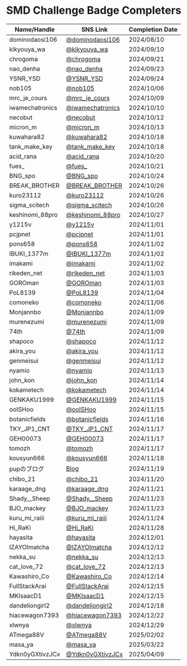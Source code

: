 # SMD Challenge Badge Completers

| Name/Handle            | SNS Link                                                                   | Completion Date |
|------------------------|----------------------------------------------------------------------------|-----------------|
| dominodaosi106         | [@dominodaosi106](https://Twitter.com/dominodaosi106)                      | 2024/08/10      |
| kikyouya_wa            | [@kikyouya_wa](https://Twitter.com/kikyouya_wa/status/1833388959856267572) | 2024/09/10      |
| chrogoma               | [@chrogoma](https://Twitter.com/chrogoma/status/1837483434882547880) | 2024/09/21      |
| nao_denha              | [@nao_denha](https://Twitter.com/nao_denha/status/1838162947585278253) | 2024/09/23      |
| YSNR_YSD               | [@YSNR_YSD](https://Twitter.com/YSNR_YSD/status/1838555337408012621) | 2024/09/24      |
| nob105                 | [@nob105](https://Twitter.com/nob105/status/1842887974956204135)    | 2024/10/06      |
| mrc_je_cours           | [@mrc_je_cours](https://Twitter.com/mrc_je_cours/status/1843982311962051063) | 2024/10/09      |
| iwamechatronics        | [@iwamechatronics](https://Twitter.com/iwamechatronics/status/1844300497609691366) | 2024/10/10      |
| necobut                | [@necobut](https://Twitter.com/necobut/status/1844926992942235731)  | 2024/10/12      |
| micron_m               | [@micron_m](https://Twitter.com/micron_m/status/1845320387997122735) | 2024/10/13      |
| kuwahara82             | [@kuwahara82](https://Twitter.com/kuwahara82/status/1847188529841164394) | 2024/10/18      |
| tank_make_key          | [@tank_make_key](https://Twitter.com/tank_make_key/status/1847229723002482716) | 2024/10/18      |
| acid_rana              | [@acid_rana](https://Twitter.com/acid_rana/status/1847938870345863402) | 2024/10/20      |
| fues_                  | [@fues_](https://Twitter.com/fues_/status/1848347757205234134)      | 2024/10/21      |
| BNG_spo                | [@BNG_spo](https://Twitter.com/BNG_spo/status/1849254634566938833)  | 2024/10/24      |
| BREAK_BROTHER          | [@BREAK_BROTHER](https://Twitter.com/BREAK_BROTHER/status/1850032147475902741) | 2024/10/26      |
| kuro23112              | [@kuro23112](https://Twitter.com/kuro23112/status/1850061717923037547) | 2024/10/26      |
| sigma_scitech          | [@sigma_scitech](https://Twitter.com/sigma_scitech/status/1850184716068307249) | 2024/10/26      |
| keshinomi_88pro        | [@keshinomi_88pro](https://Twitter.com/keshinomi_88pro/status/1850464400664047688) | 2024/10/27      |
| y1215v                 | [@y1215v](https://Twitter.com/y1215v/status/1852266618510020769)    | 2024/11/01      |
| pcjpnet                | [@pcjpnet](https://Twitter.com/pcjpnet/status/1852350987882922005)  | 2024/11/01      |
| pons658                | [@pons658](https://Twitter.com/pons658/status/1852585444682424722)  | 2024/11/02      |
| IBUKI_1377m            | [@IBUKI_1377m](https://Twitter.com/IBUKI_1377m/status/1852608130330304633) | 2024/11/02      |
| imakami                | [@imakami](https://Twitter.com/imakami/status/1852722093596766684)  | 2024/11/02      |
| rikeden_net            | [@rikeden_net](https://Twitter.com/rikeden_net/status/1852882288507576664) | 2024/11/03      |
| GOROman                | [@GOROman](https://Twitter.com/GOROman/status/1852939111734383080)  | 2024/11/03      |
| PoL8139                | [@PoL8139](https://Twitter.com/PoL8139/status/1853108131477512296)  | 2024/11/04      |
| comoneko               | [@comoneko](https://Twitter.com/comoneko/status/1853834744972341593) | 2024/11/06      |
| Monjannbo              | [@Monjannbo](https://Twitter.com/Monjannbo/status/1855169408181952913) | 2024/11/09      |
| murenezumi             | [@murenezumi](https://Twitter.com/murenezumi/status/1855226739812962361) | 2024/11/09      |
| 74th                   | [@74th](https://Twitter.com/74th/status/1855243325663851002)        | 2024/11/09      |
| shapoco                | [@shapoco](https://Twitter.com/shapoco/status/1856270905250590761)  | 2024/11/12      |
| akira_you              | [@akira_you](https://Twitter.com/akira_you/status/1856292540070408367) | 2024/11/12      |
| genmeisui              | [@genmeisui](https://Twitter.com/genmeisui/status/1856294153010983244) | 2024/11/12      |
| nyamio                 | [@nyamio](https://Twitter.com/nyamio/status/1856670912592117989)    | 2024/11/13      |
| john_kon               | [@john_kon](https://Twitter.com/john_kon/status/1857045930924490906) | 2024/11/14      |
| kokametech             | [@kokametech](https://Twitter.com/kokametech/status/1857060640159867286) | 2024/11/14      |
| GENKAKU1999            | [@GENKAKU1999](https://Twitter.com/GENKAKU1999/status/1857099795418300504) | 2024/11/15      |
| ooISHoo                | [@ooISHoo](https://Twitter.com/ooISHoo/status/1857401654267585012)  | 2024/11/15      |
| botanicfields          | [@botanicfields](https://Twitter.com/botanicfields/status/1857689964810744313) | 2024/11/16      |
| TKY_JP1_CNT            | [@TKY_JP1_CNT](https://Twitter.com/TKY_JP1_CNT/status/1857804335566172303) | 2024/11/17      |
| GEH00073               | [@GEH00073](https://Twitter.com/GEH00073/status/1857921514789810634) | 2024/11/17      |
| tomozh                 | [@tomozh](https://Twitter.com/tomozh/status/1858145340794532332)    | 2024/11/17      |
| kousyun666             | [@kousyun666](https://Twitter.com/kousyun666/status/1858392428929249529) | 2024/11/18      |
| pupのブログ            | [Blog](https://pup.doorblog.jp/archives/58803044.html)              | 2024/11/19      |
| chibo_21               | [@chibo_21](https://Twitter.com/chibo_21/status/1858904388900974595) | 2024/11/20      |
| karaage_dng            | [@karaage_dng](https://Twitter.com/karaage_dng/status/1859589274892673411) | 2024/11/21      |
| Shady__Sheep           | [@Shady__Sheep](https://Twitter.com/Shady__Sheep/status/1860037922705334503) | 2024/11/23      |
| BJO_mackey             | [@BJO_mackey](https://Twitter.com/BJO_mackey/status/1860312316400795711) | 2024/11/23      |
| kuru_mi_raiii          | [@kuru_mi_raiii](https://Twitter.com/kuru_mi_raiii/status/1860686268516204945) | 2024/11/24      |
| Hi_RaKi                | [@Hi_RaKi](https://Twitter.com/Hi_RaKi/status/1862071314225459451)  | 2024/11/28      |
| hayasita               | [@hayasita](https://Twitter.com/hayasita/status/1862879508799660376) | 2024/12/01      |
| IZAYOImatcha           | [@IZAYOImatcha](https://Twitter.com/IZAYOImatcha/status/1867196032951673297) | 2024/12/12      |
| nekka_su               | [@nekka_su](https://Twitter.com/nekka_su/status/1867486559047725533) | 2024/12/13      |
| cat_love_72            | [@cat_love_72](https://Twitter.com/cat_love_72/status/1867543416705581559) | 2024/12/13      |
| Kawashiro_Co           | [@Kawashiro_Co](https://Twitter.com/Kawashiro_Co/status/1867858733323505836) | 2024/12/14      |
| FullStackArai          | [@FullStackArai](https://Twitter.com/FullStackArai/status/1867966575057539360) | 2024/12/15      |
| MKIsaacD1              | [@MKIsaacD1](https://Twitter.com/MKIsaacD1/status/1868244984132227207) | 2024/12/15      |
| dandeliongirl2         | [@dandeliongirl2](https://Twitter.com/dandeliongirl2/status/1869325003621310617) | 2024/12/18      |
| hiacewagon7393         | [@hiacewagon7393](https://Twitter.com/hiacewagon7393/status/1870710756087673058) | 2024/12/22      |
| xlwnya                 | [@xlwnya](https://Twitter.com/xlwnya/status/1872926099497467932)    | 2024/12/29      |
| ATmega88V              | [@ATmega88V](https://Twitter.com/ATmega88V/status/1885908128304406543) | 2025/02/02      |
| masa_ya                | [@masa_ya](https://Twitter.com/masa_ya/status/1903115760899424556)  | 2025/03/22      |
| Ydkn0yGXtivzJCx        | [@Ydkn0yGXtivzJCx](https://Twitter.com/Ydkn0yGXtivzJCx/status/1909885373351956519) | 2025/04/09      |

